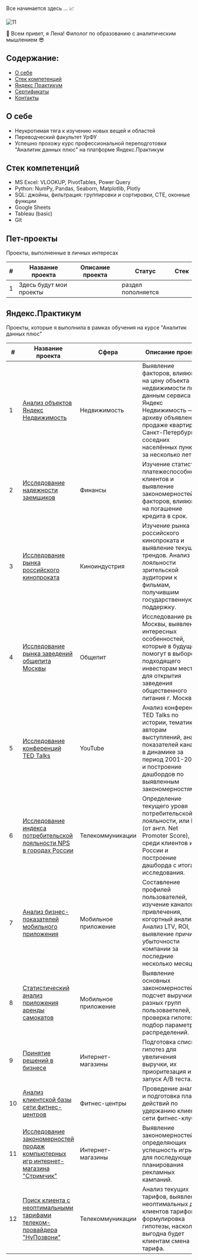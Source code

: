 Все начинается здесь ... 📈

![11](https://github.com/user-attachments/assets/42dd9634-bc36-4ea7-a8be-1057fda8c7d2)

👋 Всем привет, я Лена! Филолог по образованию с аналитическим мышлением 😎

## Содержание:
- [О себе](#о-себе)
- [Стек компетенций](#стек-компетенций)
- [Яндекс Практикум](#яндекс-практикум)
- [Сертификаты](#сертификаты)
- [Контакты](#контакты)

## О себе
+ Неукротимая тяга к изучению новых вещей и областей
+ Переводческий факультет УрФУ
+ Успешно прохожу курс профессиональной переподготовки "Аналитик данных плюс" на платформе Яндекс.Практикум

## Стек компетенций
+ MS Excel: VLOOKUP, PivotTables, Power Query
+ Python: NumPy, Pandas, Seaborn, Matplotlib, Plotly
+ SQL: джойны, фильтрация: группировки и сортировки, CTE, оконные функции
+ Google Sheets
+ Tableau (basic)
+ Git

## Пет-проекты
Проекты, выполненные в личных интересах

|#|Название проекта|Описание проекта|Статус|Стек|
|-|----------|----------|----------|----------|
| 1 | Здесь будут мои проекты | | раздел пополняется |  |


## Яндекс.Практикум
Проекты, которые я выполнила в рамках обучения на курсе "Аналитик данных плюс"

|#|Название проекта|Сфера|Описание проекта|Стек|
|-----|-----|-----|-----|-----|
|1|[Анализ объектов Яндекс Недвижимость](https://github.com/ElenaTolstova/Yandex_real_estate_EDA)| Недвижимость | Выявление факторов, влияющих на цену объекта недвижимости по данным сервиса Яндекс Недвижимость — по архиву объявлений о продаже квартир в Санкт-Петербурге и соседних населённых пунктах за несколько лет. | `pandas` `numpy` `matplotlib` |
|2|[Исследование надежности заемщиков](https://github.com/ElenaTolstova/Yandex-debtors_PRE-analysis)| Финансы | Изучение статистики платежеспособности клиентов и выявление закономерностей и факторов, влияющих на погашение кредита в срок. | `pandas` |
|3|[Исследование рынка российского кинопроката](https://github.com/ElenaTolstova/Yandex_movies_EDA)| Киноиндустрия | Изучение рынка российского кинопроката и выявление текущих трендов. Анализ лояльности зрительской аудитории к фильмам, получившим государственную поддержку. | `pandas` `numpy` `seaborn` `matplotib`|
|4|[Исследование рынка заведений общепита Москвы](https://github.com/ElenaTolstova/Yandex_moscow_caffees_EDA-vis)| Общепит | Исследование рынка Москвы, выявление интересных особенностей, которые в будущем помогут в выборе подходящего инвесторам места для открытия заведения общественного питания г. Москвы. |`pandas` `numpy` `seaborn` `folium` `matplotib` `plotly`|
|5|[Исследование конференций TED Talks](https://github.com/ElenaTolstova/Yandex_tableau_dashboards)| YouTube | Анализ конференций TED Talks по истории, тематике и авторам выступлений, анализ показателей канала в динамике за период 2001-2021 и построение дашбордов по выявленным закономерностям. |`tableau`|
|6|[Исследование индекса потребительской лояльности NPS в городах России](https://github.com/ElenaTolstova/Yandex_tableau_NPS)| Телекоммуникации | Определение текущего уровя потребительской лояльности, или NPS (от англ. Net Promoter Score), среди клиентов из России и построение дашборда с итогами исследования. | `tableau` `sql` |
|7|[Анализ бизнес-показателей мобильного приложения](https://github.com/ElenaTolstova/Yandex_business_analysis_python)| Мобильное приложение | Составление профилей пользователей, изучение каналов привлечения, когортный анализ. Анализ LTV, ROI, выявление причин убыточности компании за последние несколько месяцев. | `pandas` `numpy` `seaborn` `matplotib`|
|8|[Статистический анализ приложения аренды самокатов](https://github.com/ElenaTolstova/Yandex_statistics_analysis)| Мобильное приложение | Выявление основных закономерностей, подсчет выручки от разных групп пользоваетелей, проверка гипотез, подбор параметров распределений. | `pandas` `numpy` `seaborn` `matplotib` `scipy` `math`|
|9|[Принятие решений в бизнесе](https://github.com/ElenaTolstova/Yandex_A_B_tests_in_business)| Интернет-магазины | Подготовка списка гипотез для увеличения выручки, их приоритезация и запуск А/В теста. | `pandas` `numpy` `seaborn` `matplotib` |
|10|[Анализ клиентской базы сети фитнес-центров](https://github.com/ElenaTolstova/Yandex_fitness_center_clients_ML)| Фитнес-центры | Проведение анализа и подготовка плана действий по удержанию клиентов сети фитнес-клубов. | `pandas` `numpy` `seaborn` `matplotib` `datetime` |
|11|[Исследование закономерностей продаж компьютерных игр интернет-магазина "Стримчик"](https://github.com/ElenaTolstova/Yandex_computer_games)| Интернет-магазины | Выявление закономерностей, определяющих успешность игры, для последующего планирования рекламных кампаний. | `pandas` `numpy` `seaborn` `matplotib` `datetime` |
|12|[Поиск клиента с неоптимальными тарифами телеком-провайдера "НуПозвони"](https://github.com/ElenaTolstova/Yandex_telecom_graduation)| Телекоммуникации | Анализ текущих тарифов, выявление неоптимальных для клиентов тарифов и формулировка гипотезы, насколько выгодна будет клиентам смена тарифа. | `pandas` `numpy` `seaborn` `matplotib` `scipy` |


